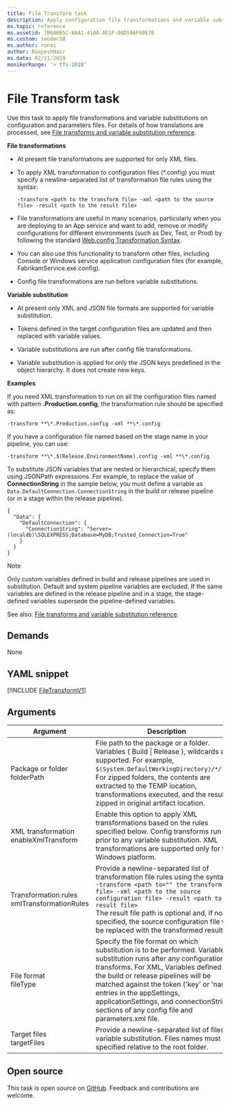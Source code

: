 ```yaml
---
title: File Transform task
description: Apply configuration file transformations and variable substitution to a target package or folder
ms.topic: reference
ms.assetid: 7B6A6B5C-8AA1-410A-AE1F-08D59AF00E7B
ms.custom: seodec18
ms.author: ronai
author: RoopeshNair
ms.date: 02/21/2019
monikerRange: '> tfs-2018'
---
```


# File Transform task

Use this task to apply file transformations and variable substitutions on configuration and parameters files.
For details of how translations are processed, see [File transforms and variable substitution reference](../transforms-variable-substitution.md).

**File transformations**

* At present file transformations are supported for only XML files.

* To apply XML transformation to configuration files (\*.config) you must specify a newline-separated list of transformation file rules using the syntax:

  `-transform <path to the transform file> -xml <path to the source file> -result <path to the result file>`

* File transformations are useful in many scenarios, particularly when you are deploying to an App service and want to add,
  remove or modify configurations for different environments (such as Dev, Test, or Prod) by following the standard
  [Web.config Transformation Syntax](https://docs.microsoft.com/aspnet/web-forms/overview/deployment/visual-studio-web-deployment/web-config-transformations).

* You can also use this functionality to transform other files, including Console or Windows service application configuration files
  (for example, FabrikamService.exe.config).

* Config file transformations are run before variable substitutions.

**Variable substitution**

* At present only XML and JSON file formats are supported for variable substitution.

* Tokens defined in the target configuration files are updated and then replaced with variable values.

* Variable substitutions are run after config file transformations.

* Variable substitution is applied for only the JSON keys predefined in the object hierarchy. It does not create new keys.

**Examples**

If you need XML transformation to run on all the configuration files named with pattern **.Production.config**,
the transformation rule should be specified as:

`-transform **\*.Production.config -xml **\*.config`

If you have a configuration file named based on the stage name in your pipeline, you can use:

`-transform **\*.$(Release.EnvironmentName).config -xml **\*.config`

To substitute JSON variables that are nested or hierarchical, specify them using JSONPath expressions.
For example, to replace the value of **ConnectionString** in the sample below, you must define a variable
as `Data.DefaultConnection.ConnectionString` in the build or release pipeline (or in a stage within the release pipeline).

```
{
  "Data": {
    "DefaultConnection": {
      "ConnectionString": "Server=(localdb)\SQLEXPRESS;Database=MyDB;Trusted_Connection=True"
    }
  }
}
```

> [!NOTE]
> Only custom variables defined in build and release pipelines are used in substitution. Default and system pipeline variables are excluded.
> If the same variables are defined in the release pipeline and in a stage, the stage-defined variables supersede the pipeline-defined variables.

See also: [File transforms and variable substitution reference](../transforms-variable-substitution.md).

## Demands

None

## YAML snippet

[!INCLUDE [FileTransformV1](../includes/yaml/FileTransformV1.md)]

## Arguments

<table>
<thead>
<tr>
<th>Argument</th>
<th>Description</th>
</tr>
</thead>
<tr>
<td>Package or folder<br />folderPath</td>
<td>File path to the package or a folder. Variables ( Build  | Release ), wildcards are supported. For example, <code>$(System.DefaultWorkingDirectory)/<em>*/</em>.zip</code>.
For zipped folders, the contents are extracted to the TEMP location, transformations executed, and the results zipped in original artifact location.
</td>
</tr>
<tr>
<td>XML transformation<br />enableXmlTransform</td>
<td>Enable this option to apply XML transformations based on the rules specified below. Config transforms run prior to any variable substitution.
XML transformations are supported only for the Windows platform.
</td>
</tr>
<tr>
<td>Transformation rules<br />xmlTransformationRules</td>
<td>Provide a newline-separated list of transformation file rules using the syntax<br />
<code>-transform &lt;path to=&quot;&quot; the transform file&gt; -xml &lt;path to the source configuration file&gt; -result &lt;path to the result file&gt;</code><br />
The result file path is optional and, if not specified, the source configuration file will be replaced with the transformed result file.
</td>
</tr>
<tr>
<td>File format<br />fileType</td>
<td>Specify the file format on which substitution is to be performed. Variable substitution runs after any configuration transforms.
For XML, Variables defined in the build or release pipelines will be matched against the token (&#39;key&#39; or &#39;name&#39;) entries in the appSettings, applicationSettings, and connectionStrings sections of any config file and parameters.xml file.
</td>
</tr>
<tr>
<td>Target files<br />targetFiles</td>
<td>Provide a newline-separated list of files for variable substitution. Files names must be specified relative to the root folder.
</td>
</tr>
</table>

## Open source

This task is open source on [GitHub](https://github.com/Microsoft/azure-pipelines-tasks). Feedback and contributions are welcome.
